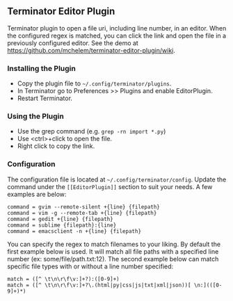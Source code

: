Terminator Editor Plugin
----------------------
Terminator plugin to open a file uri, including line number, in an editor. 
When the configured regex is matched, you can click the link and open the file in a previously configured editor.
See the demo at https://github.com/mchelem/terminator-editor-plugin/wiki.


### Installing the Plugin ###
* Copy the plugin file to `~/.config/terminator/plugins`.
* In Terminator go to Preferences >> Plugins and enable EditorPlugin.
* Restart Terminator.


### Using the Plugin ###
- Use the grep command (e.g. <code>grep -rn import *.py</code>)
- Use &lt;ctrl&gt;+click to open the file.
- Right click to copy the link.


### Configuration ###
The configuration file is located at `~/.config/terminator/config`. Update
the command under the `[[EditorPlugin]]` section to suit your needs. A few
examples are below:

    command = gvim --remote-silent +{line} {filepath} 
    command = vim -g --remote-tab +{line} {filepath} 
    command = gedit +{line} {filepath} 
    command = sublime {filepath}:{line}
    command = emacsclient -n +{line} {filepath}

You can specify the regex to match filenames to your liking. By default the
first example below is used. It will match all file paths with a specified
line number (ex: some/file/path.txt:12). The second example below can match
specific file types with or without a line number specified:

    match = ([^ \t\n\r\f\v:]+?):([0-9]+)
    match = ([^ \t\n\r\f\v:]+?\.(html|py|css|js|txt|xml|json))[ \n:](([0-9]+)*)

